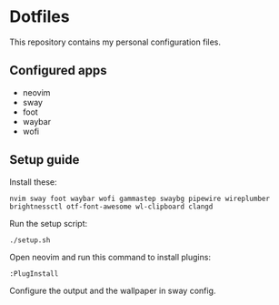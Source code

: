 # Dotfiles
This repository contains my personal configuration files.

## Configured apps
- neovim
- sway
- foot
- waybar
- wofi

## Setup guide
Install these: <br>
```
nvim sway foot waybar wofi gammastep swaybg pipewire wireplumber brightnessctl otf-font-awesome wl-clipboard clangd
```
Run the setup script: <br>
```
./setup.sh
```
Open neovim and run this command to install plugins: <br>
```
:PlugInstall
```
Configure the output and the wallpaper in sway config.
